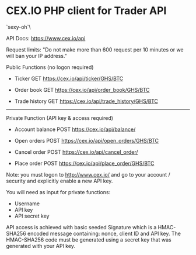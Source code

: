 CEX.IO PHP client for Trader API
================================

\`sexy-oh`\

API Docs: https://www.cex.io/api

Request limits: "Do not make more than 600 request per 10 minutes or we will ban your IP address."


Public Functions (no logon required)

+ Ticker
GET https://cex.io/api/ticker/GHS/BTC

+ Order book
GET https://cex.io/api/order_book/GHS/BTC

+ Trade history
GET https://cex.io/api/trade_history/GHS/BTC

----

Private Function (API key & access required)

+ Account balance
POST https://cex.io/api/balance/

+ Open orders
POST https://cex.io/api/open_orders/GHS/BTC

+ Cancel order
POST https://cex.io/api/cancel_order/

+ Place order
POST https://cex.io/api/place_order/GHS/BTC





Note: you must logon to http://www.cex.io/ and go to your account / security and explicitly enable a new API key.

You will need as input for private functions:
+ Username
+ API key
+ API secret key


API access is achieved with basic seeded Signature which is a HMAC-SHA256 encoded message containing: nonce, client ID and API key. The HMAC-SHA256 code must be generated using a secret key that was generated with your API key.
